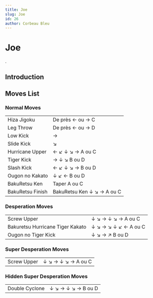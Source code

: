 ```yaml
---
title: Joe
slug: Joe
id: 26
author: Corbeau Bleu
---
```


# Joe

.

## Introduction

## Moves List

### Normal Moves

|                  |                            |
|------------------|----------------------------|
| Hiza Jigoku      | De près ← ou → C           |
| Leg Throw        | De près ← ou → D           |
| Low Kick         | →                          |
| Slide Kick       | ↘                          |
| Hurricane Upper  | ← ↙ ↓ ↘ → A ou C           |
| Tiger Kick       | → ↓ ↘ B ou D               |
| Slash Kick       | ← ↙ ↓ ↘ → B ou D           |
| Ougon no Kakato  | ↓ ↙ ← B ou D               |
| BakuRetsu Ken    | Taper A ou C               |
| BakuRetsu Finish | BakuRetsu Ken ↓ ↘ → A ou C |

### Desperation Moves

|                                  |                      |
|----------------------------------|----------------------|
| Screw Upper                      | ↓ ↘ → ↓ ↘ → A ou C   |
| Bakuretsu Hurricane Tiger Kakato | ↓ ↘ → ↘ ↓ ↙ ← A ou C |
| Ougon no Tiger Kick              | ↓ ↘ → ↗ B ou D       |

### Super Desperation Moves

|             |                    |
|-------------|--------------------|
| Screw Upper | ↓ ↘ → ↓ ↘ → A ou C |

### Hidden Super Desperation Moves

|                |                    |
|----------------|--------------------|
| Double Cyclone | ↓ ↘ → ↓ ↘ → B ou D |
